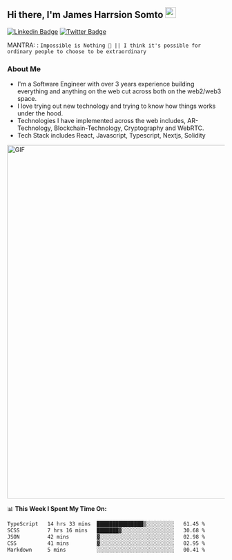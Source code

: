 ## Hi there, I'm James Harrsion Somto <img src="https://media.giphy.com/media/hvRJCLFzcasrR4ia7z/giphy.gif" width="25px">

[![Linkedin Badge](https://img.shields.io/badge/-LinkedIn-0e76a8?style=flat-square&logo=Linkedin&logoColor=white)](https://www.linkedin.com/in/james-harrison-212a66198/)
[![Twitter Badge](https://img.shields.io/badge/-Twitter-00acee?style=flat-square&logo=Twitter&logoColor=white)](https://twitter.com/KodeSage)


MANTRA: : `Impossible is Nothing 🚀 || I think it's possible for ordinary people to choose to be extraordinary`

### About Me
 - I'm a Software Engineer with over 3 years experience building everything and anything on the web cut across both on the web2/web3 space. 
 - I love trying out new technology and trying to know how things works under the hood. 
 - Technologies I have implemented across the web includes, AR-Technology, Blockchain-Technology, Cryptography and WebRTC.
 - Tech Stack includes React, Javascript, Typescript, Nextjs, Solidity
   
 
 
 <img align="center" alt="GIF" src="https://github.com/Gapur/Gapur/blob/master/coding.gif?raw=true" width="818px" height="818px" />
 


📊 **This Week I Spent My Time On:**

<!--START_SECTION:waka-->

```txt
TypeScript   14 hrs 33 mins  ███████████████▒░░░░░░░░░   61.45 %
SCSS         7 hrs 16 mins   ███████▓░░░░░░░░░░░░░░░░░   30.68 %
JSON         42 mins         ▓░░░░░░░░░░░░░░░░░░░░░░░░   02.98 %
CSS          41 mins         ▓░░░░░░░░░░░░░░░░░░░░░░░░   02.95 %
Markdown     5 mins          ░░░░░░░░░░░░░░░░░░░░░░░░░   00.41 %
```

<!--END_SECTION:waka-->
<br />
<br />
<br />






